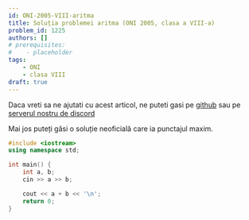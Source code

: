 ```yaml
---
id: ONI-2005-VIII-aritma
title: Soluția problemei aritma (ONI 2005, clasa a VIII-a)
problem_id: 1225
authors: []
# prerequisites:
#    - placeholder
tags:
    - ONI
    - clasa VIII
draft: true
---
```


Daca vreti sa ne ajutati cu acest articol, ne puteti gasi pe [github](https://github.com/roalgo-discord/arhiva-educationala) sau pe [serverul nostru de discord](https://discord.gg/vdDRSmg3fC)

Mai jos puteți găsi o soluție neoficială care ia punctajul maxim.

```cpp
#include <iostream>
using namespace std;

int main() {
    int a, b;
    cin >> a >> b;

    cout << a + b << '\n';
    return 0;
}
```
